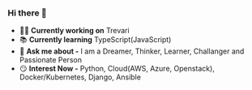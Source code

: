 ### Hi there 👋

- 👨‍💻 **Currently working on** Trevari
- 📚 **Currently learning** TypeScript(JavaScript)
- 💬 **Ask me about -** I am a Dreamer, Thinker, Learner, Challanger and Passionate Person
- 😏 **Interest Now -** Python, Cloud(AWS, Azure, Openstack), Docker/Kubernetes, Django, Ansible

<!--
**HyunJin-Jeong/HyunJin-Jeong** is a ✨ _special_ ✨ repository because its `README.md` (this file) appears on your GitHub profile.

Here are some ideas to get you started:

- 🌱 I’m currently learning ...
- 👯 I’m looking to collaborate on ...
- 🔭 I’m currently working on Trevari
- 🤔 I’m looking for help with ...
- 💬 Ask me about ...
- 📫 How to reach me: ...
- 😄 Pronouns: ...
- ⚡ Fun fact: ...
-->
